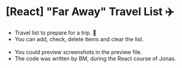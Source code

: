# [React] "Far Away" Travel List ✈️

- Travel list to prepare for a trip. 💼
- You can add, check, delete items and clear the list.
<br/> <br/>
- You could preview screenshots in the preview file.
- The code was written by BM, during the React course of Jonas.
